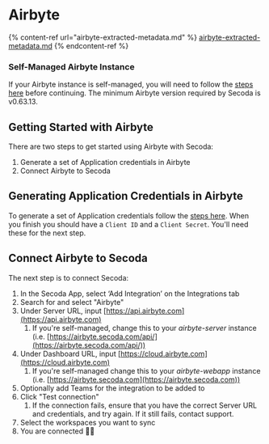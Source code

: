 # Airbyte

{% content-ref url="airbyte-extracted-metadata.md" %}
[airbyte-extracted-metadata.md](airbyte-extracted-metadata.md)
{% endcontent-ref %}

### Self-Managed Airbyte Instance <a href="#h_21e27f5a15" id="h_21e27f5a15"></a>

If your Airbyte instance is self-managed, you will need to follow the [steps here](https://docs.airbyte.com/enterprise-setup/api-access-config) before continuing. The minimum Airbyte version required by Secoda is v0.63.13.

## Getting Started with Airbyte <a href="#h_21e27f5a15" id="h_21e27f5a15"></a>

&#x20;There are two steps to get started using Airbyte with Secoda:

1. Generate a set of Application credentials in Airbyte
2. Connect Airbyte to Secoda

## Generating Application Credentials in Airbyte

To generate a set of Application credentials follow the [steps here](https://reference.airbyte.com/reference/authentication). When you finish you should have a `Client ID` and a `Client Secret`. You'll need these for the next step.

## **Connect Airbyte to Secoda** <a href="#h_276d2819e7" id="h_276d2819e7"></a>

The next step is to connect Secoda:

1. In the Secoda App, select ‘Add Integration’ on the Integrations tab
2. Search for and select "Airbyte"
3. Under Server URL, input [https://api.airbyte.com](https://api.airbyte.com)
   1. If you're self-managed, change this to your _airbyte-server_ instance (i.e. [https://airbyte.secoda.com/api/](https://airbyte.secoda.com/api/))
4. Under Dashboard URL, input [https://cloud.airbyte.com](https://cloud.airbyte.com)
   1. If you're self-managed change this to your _airbyte-webapp_ instance (i.e. [https://airbyte.secoda.com](https://airbyte.secoda.com))
5. Optionally add Teams for the integration to be added to
6. Click "Test connection"
   1. If the connection fails, ensure that you have the correct Server URL and credentials, and try again. If it still fails, contact support.
7. Select the workspaces you want to sync
8. You are connected :tada::tada:

